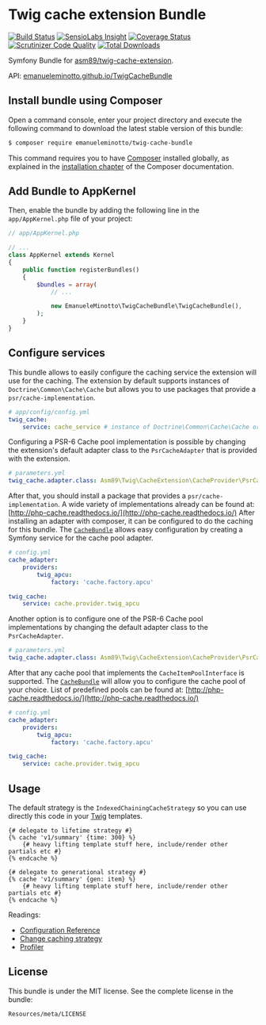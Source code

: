 Twig cache extension Bundle
===========================

[![Build Status](https://img.shields.io/travis/EmanueleMinotto/TwigCacheBundle.svg?style=flat)](https://travis-ci.org/EmanueleMinotto/TwigCacheBundle)
[![SensioLabs Insight](https://img.shields.io/sensiolabs/i/010b231e-0e35-4ba8-9929-eb48e77331b2.svg?style=flat)](https://insight.sensiolabs.com/projects/010b231e-0e35-4ba8-9929-eb48e77331b2)
[![Coverage Status](https://img.shields.io/coveralls/EmanueleMinotto/TwigCacheBundle.svg?style=flat)](https://coveralls.io/r/EmanueleMinotto/TwigCacheBundle)
[![Scrutinizer Code Quality](https://img.shields.io/scrutinizer/g/EmanueleMinotto/TwigCacheBundle.svg?style=flat)](https://scrutinizer-ci.com/g/EmanueleMinotto/TwigCacheBundle/)
[![Total Downloads](https://img.shields.io/packagist/dt/emanueleminotto/twig-cache-bundle.svg?style=flat)](https://packagist.org/packages/emanueleminotto/twig-cache-bundle)

Symfony Bundle for [asm89/twig-cache-extension](https://github.com/asm89/twig-cache-extension).

API: [emanueleminotto.github.io/TwigCacheBundle](http://emanueleminotto.github.io/TwigCacheBundle/)

Install bundle using Composer
-----------------------------

Open a command console, enter your project directory and execute the
following command to download the latest stable version of this bundle:

```bash
$ composer require emanueleminotto/twig-cache-bundle
```

This command requires you to have [Composer](https://getcomposer.org/) installed globally, as explained
in the [installation chapter](https://getcomposer.org/doc/00-intro.md)
of the Composer documentation.

Add Bundle to AppKernel
-----------------------

Then, enable the bundle by adding the following line in the `app/AppKernel.php`
file of your project:

```php
// app/AppKernel.php

// ...
class AppKernel extends Kernel
{
    public function registerBundles()
    {
        $bundles = array(
            // ...

            new EmanueleMinotto\TwigCacheBundle\TwigCacheBundle(),
        );
    }
}
```

Configure services
------------------

This bundle allows to easily configure the caching service the extension will use for the caching. The extension 
by default supports instances of `Doctrine\Common\Cache\Cache` but allows you to use packages that 
provide a `psr/cache-implementation`.

```yml
# app/config/config.yml
twig_cache:
    service: cache_service # instance of Doctrine\Common\Cache\Cache or Psr\Cache\CacheItemPoolInterface
```

Configuring a PSR-6 Cache pool implementation is possible by changing the extension's default adapter class 
to the `PsrCacheAdapter` that is provided with the extension.

```yml
# parameters.yml
twig_cache.adapter.class: Asm89\Twig\CacheExtension\CacheProvider\PsrCacheAdapter
```

After that, you should install a package that provides a `psr/cache-implementation`. A wide
variety of implementations already can be found at: [http://php-cache.readthedocs.io/](http://php-cache.readthedocs.io/)
After installing an adapter with composer, it can be configured to do the caching for this bundle. 
The [`CacheBundle`](https://github.com/php-cache/cache-bundle) allows easy configuration by creating a Symfony
service for the cache pool adapter.

```yml
# config.yml
cache_adapter:
    providers:
        twig_apcu:
            factory: 'cache.factory.apcu'

twig_cache:
    service: cache.provider.twig_apcu
```
Another option is to configure one of the PSR-6 Cache pool implementations 
by changing the default adapter class to the `PsrCacheAdapter`. 
```yml
# parameters.yml
twig_cache.adapter.class: Asm89\Twig\CacheExtension\CacheProvider\PsrCacheAdapter
```
After that any cache pool that implements the `CacheItemPoolInterface` is 
supported. The [`CacheBundle`](https://github.com/php-cache/cache-bundle) will
allow you to configure the cache pool of your choice. List of predefined pools 
can be found at: [http://php-cache.readthedocs.io/](http://php-cache.readthedocs.io/)

```yml
# config.yml
cache_adapter:
    providers:
        twig_apcu:
            factory: 'cache.factory.apcu'

twig_cache:
    service: cache.provider.twig_apcu
```

Usage
-----

The default strategy is the `IndexedChainingCacheStrategy` so you can use directly this code in your 
[Twig](http://twig.sensiolabs.org/) templates.

```twig
{# delegate to lifetime strategy #}
{% cache 'v1/summary' {time: 300} %}
    {# heavy lifting template stuff here, include/render other partials etc #}
{% endcache %}

{# delegate to generational strategy #}
{% cache 'v1/summary' {gen: item} %}
    {# heavy lifting template stuff here, include/render other partials etc #}
{% endcache %}
```

Readings:

 * [Configuration Reference](https://github.com/EmanueleMinotto/TwigCacheBundle/tree/master/Resources/doc/configuration-reference.rst)
 * [Change caching strategy](https://github.com/EmanueleMinotto/TwigCacheBundle/tree/master/Resources/doc/strategies.rst)
 * [Profiler](https://github.com/EmanueleMinotto/TwigCacheBundle/tree/master/Resources/doc/profiler.rst)

License
-------

This bundle is under the MIT license. See the complete license in the bundle:

    Resources/meta/LICENSE
